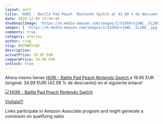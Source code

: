 ```yaml
---
layout: post
title: 'HORI - Battle Pad Peach  Nintendo Switch al 42.98 % de descuento'
date: 2020-12-05 13:54:40
thumbnailImage: 'https://m.media-amazon.com/images/I/51dbGrnjbWL._SL200_.jpg'
images: [ 'https://m.media-amazon.com/images/I/51dbGrnjbWL._SL200_.jpg' ]
comments: true
category: ofertas
author: ring
slug: B07HBRYJQV
description:
actualPrice: 19.95 EUR
comparePrice: 34.99 EUR
inStock: true
---
```


Ahora mismo tienes [HORI - Battle Pad Peach  Nintendo Switch ](https://www.amazon.es/dp/B07HBRYJQV/?tag=tolees-21) a 19.95 EUR (original: 34.99 EUR) (42.98 %  de descuento) en el siguiente enlace!

[![HORI - Battle Pad Peach  Nintendo Switch](https://m.media-amazon.com/images/I/51dbGrnjbWL._SL200_.jpg)](https://www.amazon.es/dp/B07HBRYJQV/?tag=tolees-21)

[Visítala!!!](https://www.amazon.es/dp/B07HBRYJQV/?tag=tolees-21)

Links participate in Amazon Associate program and might generate a comission on qualifying sales
